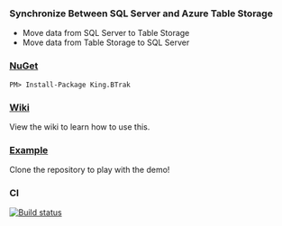 ### Synchronize Between SQL Server and Azure Table Storage
+ Move data from SQL Server to Table Storage
+ Move data from Table Storage to SQL Server

### [NuGet](https://www.nuget.org/packages/King.BTrak)
```
PM> Install-Package King.BTrak
```

### [Wiki](https://github.com/jefking/King.B-Trak/wiki)
View the wiki to learn how to use this.

### [Example](https://github.com/jefking/King.B-Trak/tree/master/King.BTrak.Program)
Clone the repository to play with the demo!

### CI
[![Build status](https://dev.azure.com/jefkin/oss/_apis/build/status/King.B-Trak)](https://dev.azure.com/jefkin/oss/_build/latest?definitionId=17)